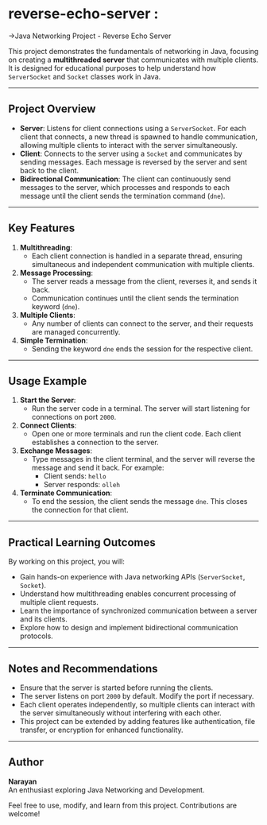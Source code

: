 ﻿# reverse-echo-server :


->Java Networking Project - Reverse Echo Server

This project demonstrates the fundamentals of networking in Java, focusing on creating a **multithreaded server** that communicates with multiple clients. It is designed for educational purposes to help understand how `ServerSocket` and `Socket` classes work in Java.

---

## Project Overview
- **Server**: Listens for client connections using a `ServerSocket`. For each client that connects, a new thread is spawned to handle communication, allowing multiple clients to interact with the server simultaneously.
- **Client**: Connects to the server using a `Socket` and communicates by sending messages. Each message is reversed by the server and sent back to the client.
- **Bidirectional Communication**: The client can continuously send messages to the server, which processes and responds to each message until the client sends the termination command (`dne`).

---

## Key Features
1. **Multithreading**: 
   - Each client connection is handled in a separate thread, ensuring simultaneous and independent communication with multiple clients.
2. **Message Processing**:
   - The server reads a message from the client, reverses it, and sends it back.
   - Communication continues until the client sends the termination keyword (`dne`).
3. **Multiple Clients**:
   - Any number of clients can connect to the server, and their requests are managed concurrently.
4. **Simple Termination**:
   - Sending the keyword `dne` ends the session for the respective client.

---


## Usage Example
1. **Start the Server**:
   - Run the server code in a terminal. The server will start listening for connections on port `2000`.
2. **Connect Clients**:
   - Open one or more terminals and run the client code. Each client establishes a connection to the server.
3. **Exchange Messages**:
   - Type messages in the client terminal, and the server will reverse the message and send it back. For example:
     - Client sends: `hello`
     - Server responds: `olleh`
4. **Terminate Communication**:
   - To end the session, the client sends the message `dne`. This closes the connection for that client.

---

## Practical Learning Outcomes
By working on this project, you will:
- Gain hands-on experience with Java networking APIs (`ServerSocket`, `Socket`).
- Understand how multithreading enables concurrent processing of multiple client requests.
- Learn the importance of synchronized communication between a server and its clients.
- Explore how to design and implement bidirectional communication protocols.

---

## Notes and Recommendations
- Ensure that the server is started before running the clients.
- The server listens on port `2000` by default. Modify the port if necessary.
- Each client operates independently, so multiple clients can interact with the server simultaneously without interfering with each other.
- This project can be extended by adding features like authentication, file transfer, or encryption for enhanced functionality.

---

## Author
**Narayan**  
An enthusiast exploring Java Networking and Development.

Feel free to use, modify, and learn from this project. Contributions are welcome!
```


